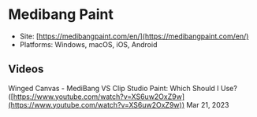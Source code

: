 # Medibang Paint

* Site: [https://medibangpaint.com/en/](https://medibangpaint.com/en/)
* Platforms: Windows, macOS, iOS, Android

## Videos

Winged Canvas - MediBang VS Clip Studio Paint: Which Should I Use? ([https://www.youtube.com/watch?v=XS6uw2OxZ9w](https://www.youtube.com/watch?v=XS6uw2OxZ9w)) Mar 21, 2023


